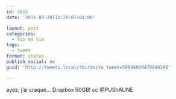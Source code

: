 ```yaml
---
id: 3615
date: '2011-03-24T12:20:07+01:00'

layout: post
categories:
  - Vis ma vie
tags:
  - tweet
format: status
publish_social: no
guid: 'http://tweets.local/?birdsite_tweet=50894660478046208'

---
```


ayez, j’ai craqué… Dropbox 50GB! cc @PUShAUNE